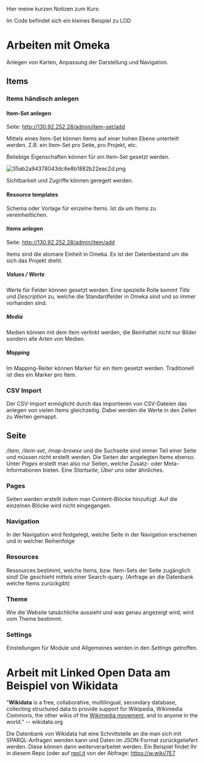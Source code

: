 Hier meine kurzen Notizen zum Kurs:

Im Code befindet sich ein kleines Beispiel zu LOD

# Arbeiten mit Omeka
Anlegen von Karten, Anpassung der Darstellung und Navigation.

## Items
### Items händisch anlegen

#### Item-Set anlegen
Seite: http://130.92.252.28/admin/item-set/add

Mittels eines Item-Set können Items auf einer hohen Ebene unterteilt werden. Z.B. ein Item-Set pro Seite, pro Projekt, etc.

Beliebige Eigenschaften können für ein Item-Set gesetzt werden.

![35ab2a94378043dc6e8b1882b22eac2d.png](35ab2a94378043dc6e8b1882b22eac2d.png)

Sichtbarkeit und Zugriffe können geregelt werden.

#### Resource templates

Schema oder Vorlage für einzelne Items. Ist da um Items zu vereinheitlichen.

#### Items anlegen

Seite: http://130.92.252.28/admin/item/add

Items sind die atomare Einheit in Omeka. Es ist der Datenbestand um die sich das Projekt dreht.

##### Values / Werte
Werte für Felder können gesetzt werden. Eine spezielle Rolle kommt _Title_ und _Description_ zu, welche die Standardfelder in Omeka sind und so immer vorhanden sind.

##### Media
Medien können mit dem Item verlinkt werden, die Beinhaltet nicht nur Bilder sondern alle Arten von Medien.

##### Mapping

Im Mapping-Reiter können Marker für ein Item gesetzt werden. Traditionell ist dies ein Marker pro Item.

### CSV Import
Der CSV-Import ermöglicht durch das importieren von CSV-Dateien das anlegen von vielen Items gleichzeitig. Dabei werden die Werte in den Zeilen zu Werten gemappt.
## Seite
_/item_, _/item-set_, _/map-browse_ und die Suchseite sind immer Teil einer Seite und müssen nicht erstellt werden. Die Seiten der angelegten Items ebenso. Unter _Pages_ erstellt man also nur Seiten, welche Zusatz- oder Meta-Informationen bieten. Eine *Startseite*, *Über uns* oder ähnliches.

### Pages

Seiten werden erstellt indem man Content-Blöcke hinzufügt. Auf die einzelnen Blöcke wird nicht eingegangen.

### Navigation

In der Navigation wird festgelegt, welche Seite in der Navigation erscheinen und in welcher Reihenfolge

### Resources

Ressources bestimmt, welche Items, bzw. Item-Sets der Seite zugänglich sind! Die geschieht mittels einer Search-query. (Anfrage an die Datenbank welche Items zurückgibt)

### Theme

Wie die Website tatsächliche aussieht und was genau angezeigt wird, wird vom Theme bestimmt.

### Settings

Einstellungen für Module und Allgemeines werden in den _Settings_ getroffen. 



# Arbeit mit Linked Open Data am Beispiel von Wikidata
"**Wikidata** is a free, collaborative, multilingual, secondary database, collecting structured data to provide support for Wikipedia, Wikimedia Commons, the other wikis of the [Wikimedia movement](https://www.wikidata.org/wiki/Help:Wikimedia "Help:Wikimedia"), and to anyone in the world." -- wikidata.org

Die Datenbank von Wikidata hat eine Schnittstelle an die man sich mit SPARQL-Anfragen wenden kann und Daten im JSON-Format zurückgeliefert werden. Diese können dann weiterverarbeitet werden. Ein Beispiel findet Ihr in diesem Repo (oder auf [repl.it](https://repl.it/join/vhrspsco-flicks) von der Abfrage: https://w.wiki/7E7
